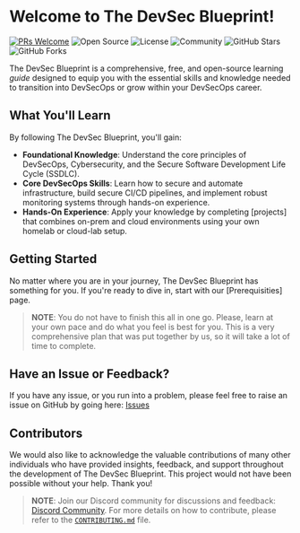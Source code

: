 # Welcome to The DevSec Blueprint!

[![PRs Welcome](https://img.shields.io/badge/PRs-welcome-brightgreen.svg?style=for-the-badge)](https://makeapullrequest.com)
![Open Source](https://img.shields.io/badge/Open%20Source-❤-blue?style=for-the-badge)
![License](https://img.shields.io/badge/License-MIT-green?style=for-the-badge)
![Community](https://img.shields.io/badge/Community-Join%20Us-brightgreen?style=for-the-badge)
![GitHub Stars](https://img.shields.io/github/stars/The-DevSec-Blueprint/devsecblueprint.github.io?style=for-the-badge)
![GitHub Forks](https://img.shields.io/github/forks/The-DevSec-Blueprint/devsecblueprint.github.io?style=for-the-badge)

The DevSec Blueprint is a comprehensive, free, and open-source learning _guide_ designed to equip you with the essential skills and knowledge needed to transition into DevSecOps or grow within your DevSecOps career.

## What You'll Learn

By following The DevSec Blueprint, you'll gain:

- **Foundational Knowledge**: Understand the core principles of DevSecOps, Cybersecurity, and the Secure Software Development Life Cycle (SSDLC).
- **Core DevSecOps Skills**: Learn how to secure and automate infrastructure, build secure CI/CD pipelines, and implement robust monitoring systems through hands-on experience.
- **Hands-On Experience**: Apply your knowledge by completing [projects] that combines on-prem and cloud environments using your own homelab or cloud-lab setup.

## Getting Started

No matter where you are in your journey, The DevSec Blueprint has something for you. If you're ready to dive in, start with our [Prerequisities] page.

> **NOTE**: You do not have to finish this all in one go. Please, learn at your own pace and do what you feel is best for you. This is a very comprehensive plan that was put together by us, so it will take a lot of time to complete.

## Have an Issue or Feedback?

If you have any issue, or you run into a problem, please feel free to raise an issue on GitHub by going here: [Issues](https://github.com/The-DevSec-Blueprint/devsecblueprint.github.io/issues)

## Contributors

We would also like to acknowledge the valuable contributions of many other individuals who have provided insights, feedback, and support throughout the development of The DevSec Blueprint. This project would not have been possible without your help. Thank you!

> **NOTE**: Join our Discord community for discussions and feedback: [Discord Community](https://discord.com/invite/enMmUNq8jc). For more details on how to contribute, please refer to the [`CONTRIBUTING.md`](CONTRIBUTING.md) file.
